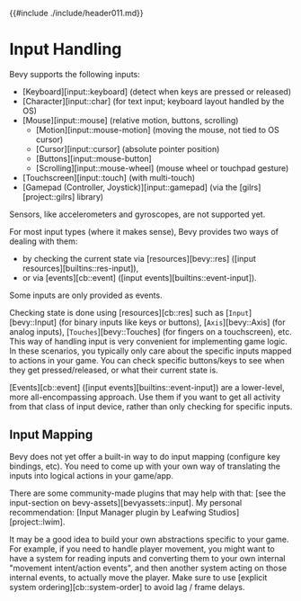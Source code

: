{{#include ./include/header011.md}}

# Input Handling

Bevy supports the following inputs:
  - [Keyboard][input::keyboard] (detect when keys are pressed or released)
  - [Character][input::char] (for text input; keyboard layout handled by the OS)
  - [Mouse][input::mouse] (relative motion, buttons, scrolling)
    - [Motion][input::mouse-motion] (moving the mouse, not tied to OS cursor)
    - [Cursor][input::cursor] (absolute pointer position)
    - [Buttons][input::mouse-button]
    - [Scrolling][input::mouse-wheel] (mouse wheel or touchpad gesture)
  - [Touchscreen][input::touch] (with multi-touch)
  - [Gamepad (Controller, Joystick)][input::gamepad] (via the [gilrs][project::gilrs] library)

Sensors, like accelerometers and gyroscopes, are not supported yet.

For most input types (where it makes sense), Bevy provides two ways of
dealing with them:
  - by checking the current state via [resources][bevy::res] ([input resources][builtins::res-input]),
  - or via [events][cb::event] ([input events][builtins::event-input]).

Some inputs are only provided as events.

Checking state is done using [resources][cb::res] such as
[`Input`][bevy::Input] (for binary inputs like keys or buttons),
[`Axis`][bevy::Axis] (for analog inputs), [`Touches`][bevy::Touches]
(for fingers on a touchscreen), etc. This way of handling input is very
convenient for implementing game logic. In these scenarios, you typically
only care about the specific inputs mapped to actions in your game. You can
check specific buttons/keys to see when they get pressed/released, or what
their current state is.

[Events][cb::event] ([input events][builtins::event-input]) are a lower-level,
more all-encompassing approach. Use them if you want to get all activity
from that class of input device, rather than only checking for specific inputs.

## Input Mapping

Bevy does not yet offer a built-in way to do input mapping (configure key
bindings, etc). You need to come up with your own way of translating the
inputs into logical actions in your game/app.

There are some community-made plugins that may help with that: [see the
input-section on bevy-assets][bevyassets::input]. My personal recommendation:
[Input Manager plugin by Leafwing Studios][project::lwim].

It may be a good idea to build your own abstractions specific to your
game. For example, if you need to handle player movement, you might want to
have a system for reading inputs and converting them to your own internal
"movement intent/action events", and then another system acting on those
internal events, to actually move the player. Make sure to use [explicit
system ordering][cb::system-order] to avoid lag / frame delays.
